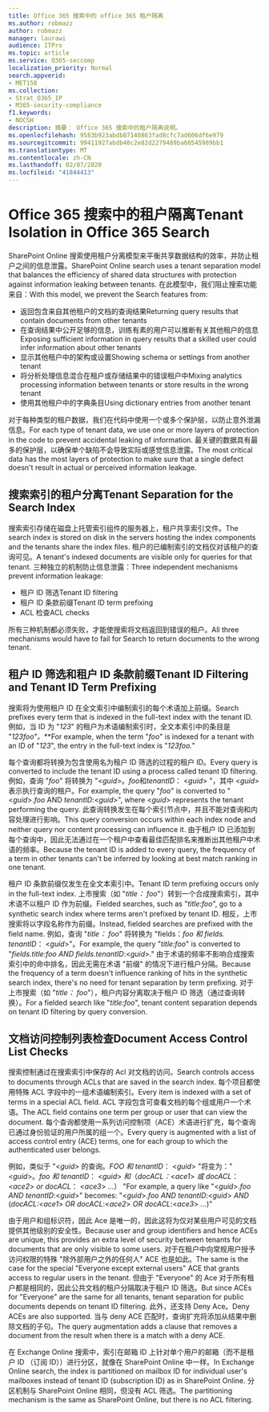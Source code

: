 ```yaml
---
title: Office 365 搜索中的 office 365 租户隔离
ms.author: robmazz
author: robmazz
manager: laurawi
audience: ITPro
ms.topic: article
ms.service: O365-seccomp
localization_priority: Normal
search.appverid:
- MET150
ms.collection:
- Strat_O365_IP
- M365-security-compliance
f1.keywords:
- NOCSH
description: 摘要： Office 365 搜索中的租户隔离说明。
ms.openlocfilehash: 9583b923abdb87140863fad8cfc7ad606df6e979
ms.sourcegitcommit: 99411927abdb40c2e82d2279489ba60545989bb1
ms.translationtype: MT
ms.contentlocale: zh-CN
ms.lasthandoff: 02/07/2020
ms.locfileid: "41844413"
---
```

# <a name="tenant-isolation-in-office-365-search"></a><span data-ttu-id="22073-103">Office 365 搜索中的租户隔离</span><span class="sxs-lookup"><span data-stu-id="22073-103">Tenant Isolation in Office 365 Search</span></span>

<span data-ttu-id="22073-104">SharePoint Online 搜索使用租户分离模型来平衡共享数据结构的效率，并防止租户之间的信息泄露。</span><span class="sxs-lookup"><span data-stu-id="22073-104">SharePoint Online search uses a tenant separation model that balances the efficiency of shared data structures with protection against information leaking between tenants.</span></span> <span data-ttu-id="22073-105">在此模型中，我们阻止搜索功能来自：</span><span class="sxs-lookup"><span data-stu-id="22073-105">With this model, we prevent the Search features from:</span></span>

- <span data-ttu-id="22073-106">返回包含来自其他租户的文档的查询结果</span><span class="sxs-lookup"><span data-stu-id="22073-106">Returning query results that contain documents from other tenants</span></span>
- <span data-ttu-id="22073-107">在查询结果中公开足够的信息，训练有素的用户可以推断有关其他租户的信息</span><span class="sxs-lookup"><span data-stu-id="22073-107">Exposing sufficient information in query results that a skilled user could infer information about other tenants</span></span>
- <span data-ttu-id="22073-108">显示其他租户中的架构或设置</span><span class="sxs-lookup"><span data-stu-id="22073-108">Showing schema or settings from another tenant</span></span>
- <span data-ttu-id="22073-109">将分析处理信息混合在租户或存储结果中的错误租户中</span><span class="sxs-lookup"><span data-stu-id="22073-109">Mixing analytics processing information between tenants or store results in the wrong tenant</span></span>
- <span data-ttu-id="22073-110">使用其他租户中的字典条目</span><span class="sxs-lookup"><span data-stu-id="22073-110">Using dictionary entries from another tenant</span></span>

<span data-ttu-id="22073-111">对于每种类型的租户数据，我们在代码中使用一个或多个保护层，以防止意外泄漏信息。</span><span class="sxs-lookup"><span data-stu-id="22073-111">For each type of tenant data, we use one or more layers of protection in the code to prevent accidental leaking of information.</span></span> <span data-ttu-id="22073-112">最关键的数据具有最多的保护层，以确保单个缺陷不会导致实际或感觉信息泄露。</span><span class="sxs-lookup"><span data-stu-id="22073-112">The most critical data has the most layers of protection to make sure that a single defect doesn't result in actual or perceived information leakage.</span></span>

## <a name="tenant-separation-for-the-search-index"></a><span data-ttu-id="22073-113">搜索索引的租户分离</span><span class="sxs-lookup"><span data-stu-id="22073-113">Tenant Separation for the Search Index</span></span>

<span data-ttu-id="22073-114">搜索索引存储在磁盘上托管索引组件的服务器上，租户共享索引文件。</span><span class="sxs-lookup"><span data-stu-id="22073-114">The search index is stored on disk in the servers hosting the index components and the tenants share the index files.</span></span> <span data-ttu-id="22073-115">租户的已编制索引的文档仅对该租户的查询可见。</span><span class="sxs-lookup"><span data-stu-id="22073-115">A tenant's indexed documents are visible only for queries for that tenant.</span></span> <span data-ttu-id="22073-116">三种独立的机制防止信息泄露：</span><span class="sxs-lookup"><span data-stu-id="22073-116">Three independent mechanisms prevent information leakage:</span></span>

- <span data-ttu-id="22073-117">租户 ID 筛选</span><span class="sxs-lookup"><span data-stu-id="22073-117">Tenant ID filtering</span></span>
- <span data-ttu-id="22073-118">租户 ID 条款前缀</span><span class="sxs-lookup"><span data-stu-id="22073-118">Tenant ID term prefixing</span></span>
- <span data-ttu-id="22073-119">ACL 检查</span><span class="sxs-lookup"><span data-stu-id="22073-119">ACL checks</span></span>

<span data-ttu-id="22073-120">所有三种机制都必须失败，才能使搜索将文档返回到错误的租户。</span><span class="sxs-lookup"><span data-stu-id="22073-120">All three mechanisms would have to fail for Search to return documents to the wrong tenant.</span></span>

## <a name="tenant-id-filtering-and-tenant-id-term-prefixing"></a><span data-ttu-id="22073-121">租户 ID 筛选和租户 ID 条款前缀</span><span class="sxs-lookup"><span data-stu-id="22073-121">Tenant ID Filtering and Tenant ID Term Prefixing</span></span>

<span data-ttu-id="22073-122">搜索将为使用租户 ID 在全文索引中编制索引的每个术语加上前缀。</span><span class="sxs-lookup"><span data-stu-id="22073-122">Search prefixes every term that is indexed in the full-text index with the tenant ID.</span></span> <span data-ttu-id="22073-123">例如，当 ID 为 "*123*" 的租户为术语编制索引时，全文本索引中的条目是 "*123foo"。*\*\*</span><span class="sxs-lookup"><span data-stu-id="22073-123">For example, when the term "*foo*" is indexed for a tenant with an ID of "*123*", the entry in the full-text index is "*123foo.*"</span></span>

<span data-ttu-id="22073-124">每个查询都将转换为包含使用名为租户 ID 筛选的过程的租户 ID。</span><span class="sxs-lookup"><span data-stu-id="22073-124">Every query is converted to include the tenant ID using a process called tenant ID filtering.</span></span> <span data-ttu-id="22073-125">例如，查询 "*foo*" 将转换为 "<*guid*>。*foo*和*tenantID*： <*guid*> "，其中 <*guid*> 表示执行查询的租户。</span><span class="sxs-lookup"><span data-stu-id="22073-125">For example, the query "*foo*" is converted to "<*guid*>.*foo* AND *tenantID*:<*guid*>", where <*guid*> represents the tenant performing the query.</span></span> <span data-ttu-id="22073-126">此查询转换发生在每个索引节点中，并且不能对查询和内容处理进行影响。</span><span class="sxs-lookup"><span data-stu-id="22073-126">This query conversion occurs within each index node and neither query nor content processing can influence it.</span></span> <span data-ttu-id="22073-127">由于租户 ID 已添加到每个查询中，因此无法通过在一个租户中查看最佳匹配排名来推断出其他租户中术语的频率。</span><span class="sxs-lookup"><span data-stu-id="22073-127">Because the tenant ID is added to every query, the frequency of a term in other tenants can't be inferred by looking at best match ranking in one tenant.</span></span>

<span data-ttu-id="22073-128">租户 ID 条款前缀仅发生在全文本索引中。</span><span class="sxs-lookup"><span data-stu-id="22073-128">Tenant ID term prefixing occurs only in the full-text index.</span></span> <span data-ttu-id="22073-129">上市搜索（如 "*title： foo*"）转到一个合成搜索索引，其中术语不以租户 ID 作为前缀。</span><span class="sxs-lookup"><span data-stu-id="22073-129">Fielded searches, such as "*title:foo*", go to a synthetic search index where terms aren't prefixed by tenant ID.</span></span> <span data-ttu-id="22073-130">相反，上市搜索将以字段名称作为前缀。</span><span class="sxs-lookup"><span data-stu-id="22073-130">Instead, fielded searches are prefixed with the field name.</span></span> <span data-ttu-id="22073-131">例如，查询 "*title： foo*" 将转换为 "fields：*foo 和 fields. tenantID*： <*guid*>"。</span><span class="sxs-lookup"><span data-stu-id="22073-131">For example, the query "*title:foo*" is converted to "*fields.title:foo AND fields.tenantID*:<*guid*>."</span></span> <span data-ttu-id="22073-132">由于术语的频率不影响合成搜索索引中的命中排名，因此无需在术语 "前缀" 的情况下进行租户分隔。</span><span class="sxs-lookup"><span data-stu-id="22073-132">Because the frequency of a term doesn't influence ranking of hits in the synthetic search index, there's no need for tenant separation by term prefixing.</span></span> <span data-ttu-id="22073-133">对于上市搜索（如 "*title： foo*"），租户内容分离取决于租户 ID 筛选（通过查询转换）。</span><span class="sxs-lookup"><span data-stu-id="22073-133">For a fielded search like "*title:foo*", tenant content separation depends on tenant ID filtering by query conversion.</span></span>

## <a name="document-access-control-list-checks"></a><span data-ttu-id="22073-134">文档访问控制列表检查</span><span class="sxs-lookup"><span data-stu-id="22073-134">Document Access Control List Checks</span></span>

<span data-ttu-id="22073-135">搜索控制通过在搜索索引中保存的 Acl 对文档的访问。</span><span class="sxs-lookup"><span data-stu-id="22073-135">Search controls access to documents through ACLs that are saved in the search index.</span></span> <span data-ttu-id="22073-136">每个项目都使用特殊 ACL 字段中的一组术语编制索引。</span><span class="sxs-lookup"><span data-stu-id="22073-136">Every item is indexed with a set of terms in a special ACL field.</span></span> <span data-ttu-id="22073-137">ACL 字段包含可查看文档的每个组或用户一个术语。</span><span class="sxs-lookup"><span data-stu-id="22073-137">The ACL field contains one term per group or user that can view the document.</span></span> <span data-ttu-id="22073-138">每个查询都使用一系列访问控制项（ACE）术语进行扩充，每个查询已通过身份验证的用户所属的组一个。</span><span class="sxs-lookup"><span data-stu-id="22073-138">Every query is augmented with a list of access control entry (ACE) terms, one for each group to which the authenticated user belongs.</span></span>

<span data-ttu-id="22073-139">例如，类似于 "<*guid*> 的查询。*FOO 和 tenantID*： <*guid*> "将变为：" <*guid*>。*foo 和 tenantID*： <*guid*> *和*（*docACL：*<*ace1*> *或 docACL*： <*ace2*> *or docACL*： <*ace3*> *...*） "</span><span class="sxs-lookup"><span data-stu-id="22073-139">For example, a query like "<*guid*>.*foo AND tenantID*:<*guid*>" becomes: "<*guid*>.*foo AND tenantID*:<*guid*> *AND* (*docACL:*<*ace1*> *OR docACL*:<*ace2*> *OR docACL*:<*ace3*> *...*)"</span></span>

<span data-ttu-id="22073-140">由于用户和组标识符，因此 Ace 是唯一的，因此这将为仅对某些用户可见的文档提供其他级别的安全性。</span><span class="sxs-lookup"><span data-stu-id="22073-140">Because user and group identifiers and hence ACEs are unique, this provides an extra level of security between tenants for documents that are only visible to some users.</span></span> <span data-ttu-id="22073-141">对于在租户中向常规用户授予访问权限的特殊 "除外部用户之外的任何人" ACE 也是如此。</span><span class="sxs-lookup"><span data-stu-id="22073-141">The same is the case for the special "Everyone except external users" ACE that grants access to regular users in the tenant.</span></span> <span data-ttu-id="22073-142">但由于 "Everyone" 的 Ace 对于所有租户都是相同的，因此公共文档的租户分隔取决于租户 ID 筛选。</span><span class="sxs-lookup"><span data-stu-id="22073-142">But since ACEs for "Everyone" are the same for all tenants, tenant separation for public documents depends on tenant ID filtering.</span></span> <span data-ttu-id="22073-143">此外，还支持 Deny Ace。</span><span class="sxs-lookup"><span data-stu-id="22073-143">Deny ACEs are also supported.</span></span> <span data-ttu-id="22073-144">当与 deny ACE 匹配时，查询扩充将添加从结果中删除文档的子句。</span><span class="sxs-lookup"><span data-stu-id="22073-144">The query augmentation adds a clause that removes a document from the result when there is a match with a deny ACE.</span></span>

<span data-ttu-id="22073-145">在 Exchange Online 搜索中，索引在邮箱 ID 上针对单个用户的邮箱（而不是租户 ID （订阅 ID））进行分区，就像在 SharePoint Online 中一样。</span><span class="sxs-lookup"><span data-stu-id="22073-145">In Exchange Online search, the index is partitioned on mailbox ID for individual user's mailboxes instead of tenant ID (subscription ID) as in SharePoint Online.</span></span> <span data-ttu-id="22073-146">分区机制与 SharePoint Online 相同，但没有 ACL 筛选。</span><span class="sxs-lookup"><span data-stu-id="22073-146">The partitioning mechanism is the same as SharePoint Online, but there is no ACL filtering.</span></span>
